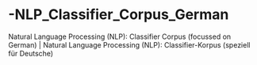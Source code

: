 # -NLP_Classifier_Corpus_German
Natural Language Processing (NLP): Classifier Corpus (focussed on German) | Natural Language Processing (NLP): Classifier-Korpus (speziell für Deutsche) 
